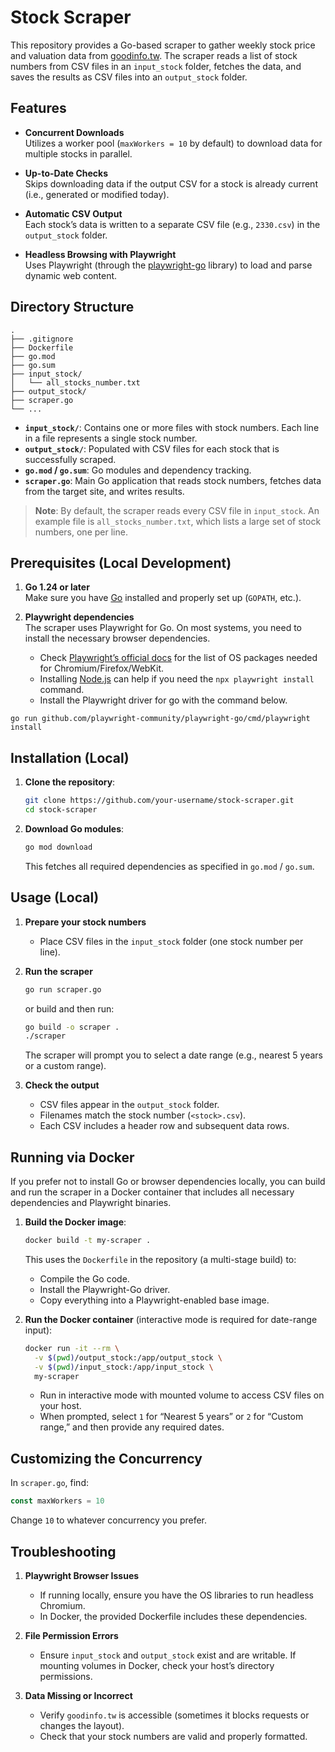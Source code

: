 # Stock Scraper

This repository provides a Go-based scraper to gather weekly stock price and valuation data from [goodinfo.tw](https://goodinfo.tw). The scraper reads a list of stock numbers from CSV files in an `input_stock` folder, fetches the data, and saves the results as CSV files into an `output_stock` folder.

## Features

- **Concurrent Downloads**  
  Utilizes a worker pool (`maxWorkers = 10` by default) to download data for multiple stocks in parallel.

- **Up-to-Date Checks**  
  Skips downloading data if the output CSV for a stock is already current (i.e., generated or modified today).

- **Automatic CSV Output**  
  Each stock’s data is written to a separate CSV file (e.g., `2330.csv`) in the `output_stock` folder.

- **Headless Browsing with Playwright**  
  Uses Playwright (through the [playwright-go](https://github.com/playwright-community/playwright-go) library) to load and parse dynamic web content.

## Directory Structure

```
.
├── .gitignore
├── Dockerfile
├── go.mod
├── go.sum
├── input_stock/
│   └── all_stocks_number.txt
├── output_stock/
├── scraper.go
└── ...
```

- **`input_stock/`**: Contains one or more files with stock numbers. Each line in a file represents a single stock number.
- **`output_stock/`**: Populated with CSV files for each stock that is successfully scraped.
- **`go.mod` / `go.sum`**: Go modules and dependency tracking.
- **`scraper.go`**: Main Go application that reads stock numbers, fetches data from the target site, and writes results.

> **Note**: By default, the scraper reads every CSV file in `input_stock`. An example file is `all_stocks_number.txt`, which lists a large set of stock numbers, one per line.

## Prerequisites (Local Development)

1. **Go 1.24 or later**  
   Make sure you have [Go](https://go.dev/) installed and properly set up (`GOPATH`, etc.).

2. **Playwright dependencies**  
   The scraper uses Playwright for Go. On most systems, you need to install the necessary browser dependencies.  
   - Check [Playwright’s official docs](https://playwright.dev/) for the list of OS packages needed for Chromium/Firefox/WebKit.
   - Installing [Node.js](https://nodejs.org/) can help if you need the `npx playwright install` command.
   - Install the Playwright driver for go with the command below.
```
go run github.com/playwright-community/playwright-go/cmd/playwright install
```
## Installation (Local)

1. **Clone the repository**:
   ```bash
   git clone https://github.com/your-username/stock-scraper.git
   cd stock-scraper
   ```
2. **Download Go modules**:
   ```bash
   go mod download
   ```
   This fetches all required dependencies as specified in `go.mod` / `go.sum`.

## Usage (Local)

1. **Prepare your stock numbers**  
   - Place CSV files in the `input_stock` folder (one stock number per line).
2. **Run the scraper**  
   ```bash
   go run scraper.go
   ```
   or build and then run:
   ```bash
   go build -o scraper .
   ./scraper
   ```
   The scraper will prompt you to select a date range (e.g., nearest 5 years or a custom range).

3. **Check the output**  
   - CSV files appear in the `output_stock` folder.
   - Filenames match the stock number (`<stock>.csv`).  
   - Each CSV includes a header row and subsequent data rows.

## Running via Docker

If you prefer not to install Go or browser dependencies locally, you can build and run the scraper in a Docker container that includes all necessary dependencies and Playwright binaries.

1. **Build the Docker image**:
   ```bash
   docker build -t my-scraper .
   ```
   This uses the `Dockerfile` in the repository (a multi-stage build) to:
   - Compile the Go code.
   - Install the Playwright-Go driver.
   - Copy everything into a Playwright-enabled base image.

2. **Run the Docker container** (interactive mode is required for date-range input):
   ```bash
   docker run -it --rm \
     -v $(pwd)/output_stock:/app/output_stock \
     -v $(pwd)/input_stock:/app/input_stock \
     my-scraper
   ```
   - Run in interactive mode with mounted volume to access CSV files on your host.
   - When prompted, select `1` for “Nearest 5 years” or `2` for “Custom range,” and then provide any required dates.


## Customizing the Concurrency

In `scraper.go`, find:

```go
const maxWorkers = 10
```

Change `10` to whatever concurrency you prefer.

## Troubleshooting

1. **Playwright Browser Issues**  
   - If running locally, ensure you have the OS libraries to run headless Chromium.  
   - In Docker, the provided Dockerfile includes these dependencies.

2. **File Permission Errors**  
   - Ensure `input_stock` and `output_stock` exist and are writable. If mounting volumes in Docker, check your host’s directory permissions.

3. **Data Missing or Incorrect**  
   - Verify `goodinfo.tw` is accessible (sometimes it blocks requests or changes the layout).
   - Check that your stock numbers are valid and properly formatted.

